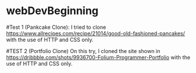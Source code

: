 # webDevBeginning

#Test 1 (Pankcake Clone):
I tried to clone https://www.allrecipes.com/recipe/21014/good-old-fashioned-pancakes/ with the use of HTTP and CSS only.

#TEST 2 (Portfolio Clone)
On this try, I cloned the site shown in https://dribbble.com/shots/9936700-Folium-Programmer-Portfolio with the use of HTTP and CSS only. 
